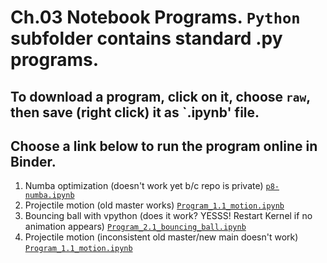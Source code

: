 # Ch.03 Notebook Programs. `Python` subfolder contains standard .py programs.
## To download a program, click on it, choose `raw`, then save (right click) it as  `.ipynb' file.
## Choose a link below to run the program online in Binder.  

1. Numba optimization (doesn't work yet b/c repo is private) [`p8-numba.ipynb`](https://mybinder.org/v2/gh/com-py/intro/main?urlpath=tree/ch03/p8-numba.ipynb)
1. Projectile motion (old master works) [`Program_1.1_motion.ipynb`](https://mybinder.org/v2/gh/com-py/compy/master?urlpath=tree/ch01/Program_1.1_motion.ipynb)
1. Bouncing ball with vpython (does it work? YESSS! Restart Kernel if no animation appears) [`Program_2.1_bouncing_ball.ipynb`](https://mybinder.org/v2/gh/com-py/compy/master?urlpath=tree/ch02/Program_2.1_bouncing_ball.ipynb)
1. Projectile motion (inconsistent old master/new main doesn't work) [`Program_1.1_motion.ipynb`](https://mybinder.org/v2/gh/com-py/compy/main?urlpath=tree/ch01/Program_1.1_motion.ipynb)
